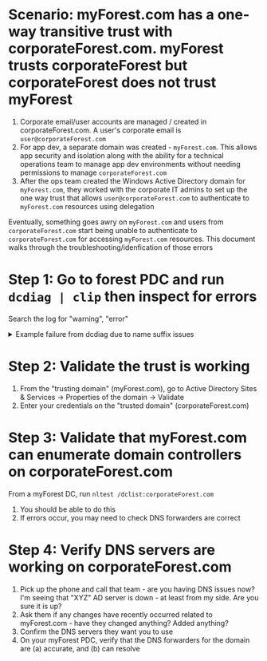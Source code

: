 # Scenario: myForest.com has a one-way transitive trust with corporateForest.com. myForest trusts corporateForest but corporateForest does not trust myForest
1. Corporate email/user accounts are managed / created in corporateForest.com. A user's corporate email is `user@corporateForest.com`
2. For app dev, a separate domain was created - `myForest.com`. This allows app security and isolation along with the ability for a technical operations team to manage app dev environments without needing permissions to manage `corporateForest.com`
3. After the ops team created the Windows Active Directory domain for `myForest.com`, they worked with the corporate IT admins to set up the one way trust that allows `user@corporateForest.com` to authenticate to `myForest.com` resources using delegation

Eventually, something goes awry on `myForest.com` and users from `corporateForest.com` start being unable to authenticate to `corporateForest.com` for accessing `myForest.com` resources. This document walks through the troubleshooting/idenfication of those errors

# Step 1: Go to forest PDC and run `dcdiag | clip` then inspect for errors
Search the log for "warning", "error"
  
<details>
   <summary>Example failure from dcdiag due to name suffix issues</summary>
Log is full of benign errors related to AD sync delays - ignore those. The **key error** in the below is the section:

> warning event occurred.  EventID: 0x00001792...
> ... The new top level name, myForest.com, has been added to the forest corporateForest.com. **Name suffix routing for this new name is disabled because it is not within any currently routed namespace. Objects can not be resolved from this new namespace until name suffix routing is enabled for the namespace.** To enable name suffix routing, open Domains and Trusts and see help under Name Suffix Routing and Forest Trusts.

### Root cause: someone managing corporateForest.com created a UPN suffix for myForest.com that was applied to all corporateForest.com users
### The solution was to remove that UPN suffix 
   <pre>
Directory Server Diagnosis


Performing initial setup:

   Trying to find home server...

   Home Server = myForestPDC

   * Identified AD Forest. 
   Done gathering initial info.


Doing initial required tests

   
   Testing server: On-Prem\myForestPDC

      Starting test: Connectivity

         ......................... myForestPDC passed test Connectivity



Doing primary tests

   
   Testing server: On-Prem\myForestPDC

      Starting test: Advertising

         ......................... myForestPDC passed test Advertising

      Starting test: FrsEvent

         ......................... myForestPDC passed test FrsEvent

      Starting test: DFSREvent

         There are warning or error events within the last 24 hours after the

         SYSVOL has been shared.  Failing SYSVOL replication problems may cause

         Group Policy problems. 
         ......................... myForestPDC passed test DFSREvent

      Starting test: SysVolCheck

         ......................... myForestPDC passed test SysVolCheck

      Starting test: KccEvent

         ......................... myForestPDC passed test KccEvent

      Starting test: KnowsOfRoleHolders

         ......................... myForestPDC passed test KnowsOfRoleHolders

      Starting test: MachineAccount

         ......................... myForestPDC passed test MachineAccount

      Starting test: NCSecDesc

         ......................... myForestPDC passed test NCSecDesc

      Starting test: NetLogons

         ......................... myForestPDC passed test NetLogons

      Starting test: ObjectsReplicated

         ......................... myForestPDC passed test ObjectsReplicated

      Starting test: Replications

         ......................... myForestPDC passed test Replications

      Starting test: RidManager

         ......................... myForestPDC passed test RidManager

      Starting test: Services

         ......................... myForestPDC passed test Services

      Starting test: SystemLog

         A warning event occurred.  EventID: 0x00001792

            Time Generated: 07/30/2020   21:50:24

            Event String:

            The new top level name, myForest.com, has been added to the forest corporateForest.com. Name suffix routing for this new name is disabled because it is not within any currently routed namespace. Objects can not be resolved from this new namespace until name suffix routing is enabled for the namespace. To enable name suffix routing, open Domains and Trusts and see help under Name Suffix Routing and Forest Trusts.

         ......................... myForestPDC passed test SystemLog

      Starting test: VerifyReferences

         ......................... myForestPDC passed test VerifyReferences

   
   
   Running partition tests on : ForestDnsZones

      Starting test: CheckSDRefDom

         ......................... ForestDnsZones passed test CheckSDRefDom

      Starting test: CrossRefValidation

         ......................... ForestDnsZones passed test

         CrossRefValidation

   
   Running partition tests on : DomainDnsZones

      Starting test: CheckSDRefDom

         ......................... DomainDnsZones passed test CheckSDRefDom

      Starting test: CrossRefValidation

         ......................... DomainDnsZones passed test

         CrossRefValidation

   
   Running partition tests on : Schema

      Starting test: CheckSDRefDom

         ......................... Schema passed test CheckSDRefDom

      Starting test: CrossRefValidation

         ......................... Schema passed test CrossRefValidation

   
   Running partition tests on : Configuration

      Starting test: CheckSDRefDom

         ......................... Configuration passed test CheckSDRefDom

      Starting test: CrossRefValidation

         ......................... Configuration passed test CrossRefValidation

   
   Running partition tests on : myForest

      Starting test: CheckSDRefDom

         ......................... myForest passed test CheckSDRefDom

      Starting test: CrossRefValidation

         ......................... myForest passed test CrossRefValidation

   
   Running enterprise tests on : myForest.com

      Starting test: LocatorCheck

         ......................... myForest.com passed test LocatorCheck

      Starting test: Intersite

         ......................... myForest.com passed test Intersite
  </pre>
</details>

# Step 2: Validate the trust is working
1. From the "trusting domain" (myForest.com), go to Active Directory Sites & Services -> Properties of the domain -> Validate
2. Enter your credentials on the "trusted domain" (corporateForest.com) 

# Step 3: Validate that myForest.com can enumerate domain controllers on corporateForest.com
From a myForest DC, run `nltest /dclist:corporateForest.com`
1. You should be able to do this
2. If errors occur, you may need to check DNS forwarders are correct

# Step 4: Verify DNS servers are working on corporateForest.com
1. Pick up the phone and call that team - are you having DNS issues now? I'm seeing that "XYZ" AD server is down - at least from my side. Are you sure it is up?
2. Ask them if any changes have recently occurred related to myForest.com - have they changed anything? Added anything? 
3. Confirm the DNS servers they want you to use
4. On your myForest PDC, verify that the DNS forwarders for the domain are (a) accurate, and (b) can resolve
